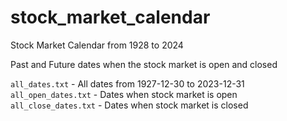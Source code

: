 # stock_market_calendar

Stock Market Calendar from 1928 to 2024

Past and Future dates when the stock market is open and closed

`all_dates.txt` - All dates from 1927-12-30 to 2023-12-31  
`all_open_dates.txt` - Dates when stock market is open  
`all_close_dates.txt` - Dates when stock market is closed  
